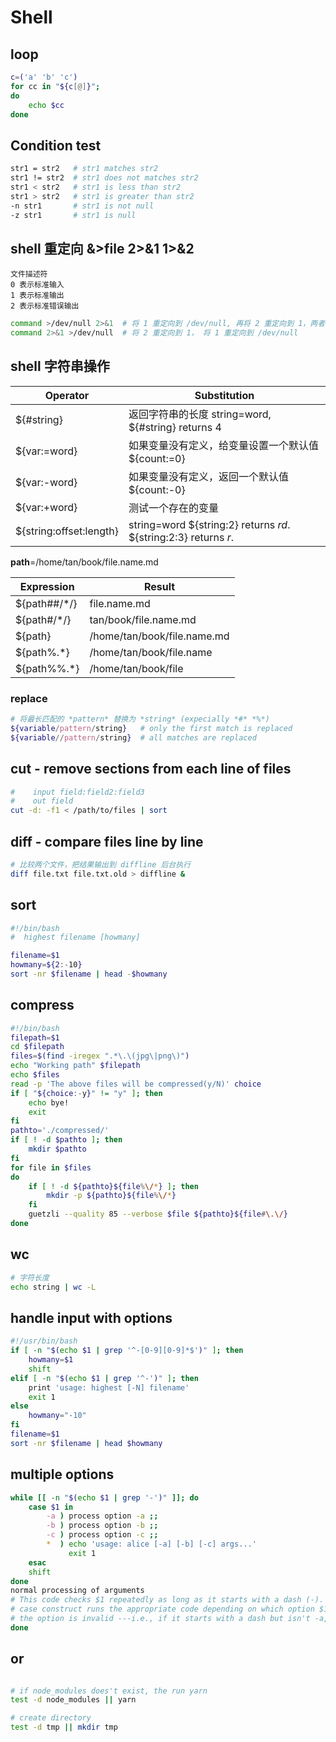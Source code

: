 # Shell

## loop

```sh
c=('a' 'b' 'c')
for cc in "${c[@]}";
do
    echo $cc
done
```

## Condition test

```sh
str1 = str2   # str1 matches str2
str1 != str2  # str1 does not matches str2
str1 < str2   # str1 is less than str2
str1 > str2   # str1 is greater than str2
-n str1       # str1 is not null
-z str1       # str1 is null
```

## shell 重定向 &>file 2>&1 1>&2

```text
文件描述符 
0 表示标准输入 
1 表示标准输出
2 表示标准错误输出
```

```sh
command >/dev/null 2>&1  # 将 1 重定向到 /dev/null, 再将 2 重定向到 1，两者都输出到 /dev/null
command 2>&1 >/dev/null  # 将 2 重定向到 1， 将 1 重定向到 /dev/null
```

## shell 字符串操作

| Operator                | Substitution                                                 |
| ----------------------- | ------------------------------------------------------------ |
| ${#string}              | 返回字符串的长度 string=word, ${#string} returns 4     |
| ${var:=word}            | 如果变量没有定义，给变量设置一个默认值 ${count:=0}      |
| ${var:-word}            | 如果变量没有定义，返回一个默认值 ${count:-0}            |
| ${var:+word}            | 测试一个存在的变量                                           |
| ${string:offset:length} | string=word ${string:2} returns *rd*. ${string:2:3} returns *r*. |

**path**=/home/tan/book/file.name.md

| Expression   | Result                      |
| ------------ | --------------------------- |
| ${path##/*/} | file.name.md                |
| ${path#/*/}  | tan/book/file.name.md       |
| ${path}      | /home/tan/book/file.name.md |
| ${path%.*}   | /home/tan/book/file.name    |
| ${path%%.*}  | /home/tan/book/file         |

### replace

```bash
# 将最长匹配的 *pattern* 替换为 *string* (expecially *#* *%*)
${variable/pattern/string}   # only the first match is replaced
${variable//pattern/string}  # all matches are replaced
```

## cut - remove sections from each line of files

```bash
#    input field:field2:field3
#    out field
cut -d: -f1 < /path/to/files | sort
```

## diff - compare files line by line

```bash
# 比较两个文件，把结果输出到 diffline 后台执行
diff file.txt file.txt.old > diffline &
```

## sort

```bash
#!/bin/bash
#  highest filename [howmany]

filename=$1
howmany=${2:-10}
sort -nr $filename | head -$howmany
```

## compress

```bash
#!/bin/bash
filepath=$1
cd $filepath
files=$(find -iregex ".*\.\(jpg\|png\)")
echo "Working path" $filepath
echo $files
read -p 'The above files will be compressed(y/N)' choice
if [ "${choice:-y}" != "y" ]; then
    echo bye!
    exit
fi
pathto='./compressed/'
if [ ! -d $pathto ]; then
    mkdir $pathto
fi
for file in $files
do
    if [ ! -d ${pathto}${file%\/*} ]; then
        mkdir -p ${pathto}${file%\/*}
    fi
    guetzli --quality 85 --verbose $file ${pathto}${file#\.\/}
done
```

## wc

```sh
# 字符长度
echo string | wc -L
```

## handle input with options

```sh
#!/usr/bin/bash
if [ -n "$(echo $1 | grep '^-[0-9][0-9]*$')" ]; then
    howmany=$1
    shift
elif [ -n "$(echo $1 | grep '^-')" ]; then
    print 'usage: highest [-N] filename'
    exit 1
else
    howmany="-10"
fi
filename=$1
sort -nr $filename | head $howmany
```

## multiple options

```sh
while [[ -n "$(echo $1 | grep '-')" ]]; do
    case $1 in
        -a ) process option -a ;;
        -b ) process option -b ;;
        -c ) process option -c ;;
        *  ) echo 'usage: alice [-a] [-b] [-c] args...'
             exit 1
    esac
    shift
done
normal processing of arguments
# This code checks $1 repeatedly as long as it starts with a dash (-). Then the
# case construct runs the appropriate code depending on which option $1 is. If 
# the option is invalid ---i.e., if it starts with a dash but isn't -a, -b
done
```

## or

```sh

# if node_modules does't exist, the run yarn
test -d node_modules || yarn

# create directory
test -d tmp || mkdir tmp
```
